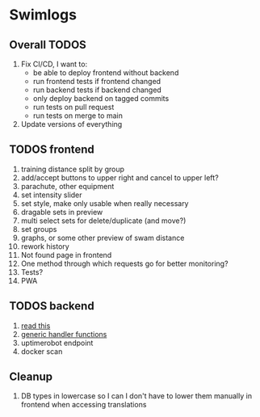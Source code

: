 # Swimlogs

## Overall TODOS

1. Fix CI/CD, I want to:
   - be able to deploy frontend without backend
   - run frontend tests if frontend changed
   - run backend tests if backend changed
   - only deploy backend on tagged commits
   - run tests on pull request
   - run tests on merge to main
2. Update versions of everything

## TODOS frontend

1. training distance split by group
2. add/accept buttons to upper right and cancel to upper left?
3. parachute, other equipment
4. set intensity slider
5. set style, make only usable when really necessary
6. dragable sets in preview
7. multi select sets for delete/duplicate (and move?)
8. set groups
9. graphs, or some other preview of swam distance
10. rework history
11. Not found page in frontend
12. One method through which requests go for better monitoring?
13. Tests?
14. PWA

## TODOS backend

1. [read this](https://grafana.com/blog/2024/02/09/how-i-write-http-services-in-go-after-13-years/)
2. [generic handler functions](https://www.willem.dev/articles/generic-http-handlers/)
3. uptimerobot endpoint
4. docker scan

## Cleanup

1. DB types in lowercase so I can I don't have to lower them manually in frontend
   when accessing translations
